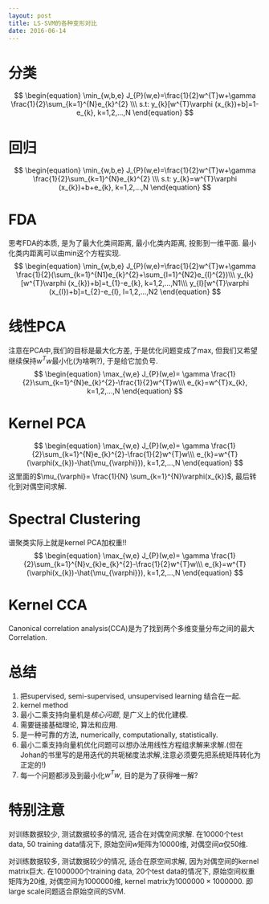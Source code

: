 ```yaml
---
layout: post
title: LS-SVM的各种变形对比
date: 2016-06-14
---
```



# **分类**
$$
\begin{equation}
	\min_{w,b,e} J_{P}(w,e)=\frac{1}{2}w^{T}w+\gamma \frac{1}{2}\sum_{k=1}^{N}e_{k}^{2}       \\\
	s.t: y_{k}[w^{T}\varphi (x_{k})+b]=1-e_{k}, k=1,2,...,N
\end{equation}
$$

# **回归**
$$
\begin{equation}
	\min_{w,b,e} J_{P}(w,e)=\frac{1}{2}w^{T}w+\gamma \frac{1}{2}\sum_{k=1}^{N}e_{k}^{2}       \\\
	s.t: y_{k}=w^{T}\varphi (x_{k})+b+e_{k}, k=1,2,...,N
\end{equation}
$$


# **FDA**
思考FDA的本质, 是为了最大化类间距离, 最小化类内距离, 投影到一维平面.
最小化类内距离可以由min这个方程实现.
$$
\begin{equation}
	\min_{w,b,e} J_{P}(w,e)=\frac{1}{2}w^{T}w+\gamma \frac{1}{2}(\sum_{k=1}^{N1}e_{k}^{2}+\sum_{l=1}^{N2}e_{l}^{2})\\\
	y_{k}[w^{T}\varphi (x_{k})+b]=t_{1}-e_{k}, k=1,2,...,N1\\\
	y_{l}[w^{T}\varphi (x_{l})+b]=t_{2}-e_{l}, l=1,2,...,N2
\end{equation}
$$

# **线性PCA**
注意在PCA中,我们的目标是最大化方差, 于是优化问题变成了max, 但我们又希望继续保持$w^{T}w$最小化(为啥咧?), 于是给它加负号.
$$
\begin{equation}
	\max_{w,e} J_{P}(w,e)= \gamma \frac{1}{2}\sum_{k=1}^{N}e_{k}^{2}-\frac{1}{2}w^{T}w\\\
	e_{k}=w^{T}x_{k}, k=1,2,...,N
\end{equation}
$$


# **Kernel PCA**
$$
\begin{equation}
	\max_{w,e} J_{P}(w,e)= \gamma \frac{1}{2}\sum_{k=1}^{N}e_{k}^{2}-\frac{1}{2}w^{T}w\\\
	e_{k}=w^{T}(\varphi(x_{k})-\hat{\mu_{\varphi}}), k=1,2,...,N
\end{equation}
$$
这里面的$\mu_{\varphi}= \frac{1}{N} \sum_{k=1}^{N}\varphi(x_{k})$, 最后转化到对偶空间求解.


# **Spectral Clustering**
谱聚类实际上就是kernel PCA加权重!!
$$
\begin{equation}
	\max_{w,e} J_{P}(w,e)= \gamma \frac{1}{2}\sum_{k=1}^{N}v_{k}e_{k}^{2}-\frac{1}{2}w^{T}w\\\
	e_{k}=w^{T}(\varphi(x_{k})-\hat{\mu_{\varphi}}), k=1,2,...,N
\end{equation}
$$

# **Kernel CCA**
Canonical correlation analysis(CCA)是为了找到两个多维变量分布之间的最大Correlation.


# **总结**
1. 把supervised, semi-supervised, unsupervised learning 结合在一起.
2. kernel method
3. 最小二乘支持向量机是*核心问题*, 是广义上的优化建模.
4. 需要链接基础理论, 算法和应用.
5. 是一种可靠的方法, numerically, computationally, statistically.
6. 最小二乘支持向量机优化问题可以想办法用线性方程组求解来求解.(但在Johan的书里写的是用迭代的共轭梯度法求解,注意必须要先把系统矩阵转化为正定的!)
7. 每一个问题都涉及到最小化$w^{T}w$, 目的是为了获得唯一解?



# **特别注意**
对训练数据较少, 测试数据较多的情况, 适合在对偶空间求解. 
在10000个test data, 50 training data情况下, 原始空间$w$矩阵为10000维, 对偶空间$\alpha$仅50维.

对训练数据较多, 测试数据较少的情况, 适合在原空间求解, 因为对偶空间的kernel matrix巨大.
在1000000个training data, 20个test data的情况下, 原始空间权重矩阵为20维, 对偶空间为1000000维, kernel matrix为$1000000 \times 1000000$.
即large scale问题适合原始空间的SVM.
